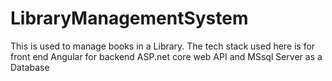 # LibraryManagementSystem
This is used to manage books in a Library. The tech stack used here is for front end Angular for backend ASP.net core web API and MSsql Server as a Database
